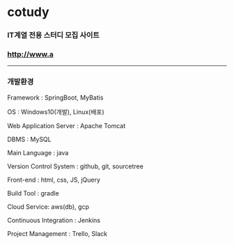 # cotudy
 ### IT계열 전용 스터디 모집 사이트
 ### http://www.a
 ---
### 개발환경

Framework : SpringBoot, MyBatis

OS : Windows10(개발), Linux(배포)

Web Application Server : Apache Tomcat

DBMS : MySQL

Main Language : java 

Version Control System : github, git, sourcetree

Front-end : html, css, JS, jQuery

Build Tool : gradle

Cloud Service: aws(db), gcp

Continuous Integration : Jenkins

Project Management : Trello, Slack
